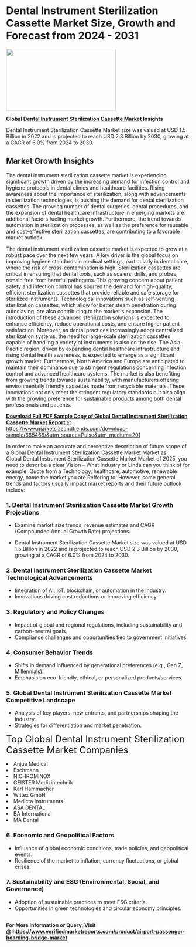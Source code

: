 <H1>Dental Instrument Sterilization Cassette Market Size, Growth and Forecast from 2024 - 2031</H1><img class="aligncenter size-medium wp-image-584254" src="https://thirdeyenews.in/wp-content/uploads/2024/09/Global-Market-Research-300x168.jpeg" alt="" width="300" height="168" /><p><strong>Global&nbsp;<a href="https://www.marketsizeandtrends.com/download-sample/665466/&amp;utm_source=Pulse&amp;utm_medium=201">Dental Instrument Sterilization Cassette Market</a> Insights</strong></p><p>Dental Instrument Sterilization Cassette Market size was valued at USD 1.5 Billion in 2022 and is projected to reach USD 2.3 Billion by 2030, growing at a CAGR of 6.0% from 2024 to 2030.</p><p><h2>Market Growth Insights</h2> <p>The dental instrument sterilization cassette market is experiencing significant growth driven by the increasing demand for infection control and hygiene protocols in dental clinics and healthcare facilities. Rising awareness about the importance of sterilization, along with advancements in sterilization technologies, is pushing the demand for dental sterilization cassettes. The growing number of dental surgeries, dental procedures, and the expansion of dental healthcare infrastructure in emerging markets are additional factors fueling market growth. Furthermore, the trend towards automation in sterilization processes, as well as the preference for reusable and cost-effective sterilization cassettes, are contributing to a favorable market outlook.</p> <p><a href="#"></a></p> <p>The dental instrument sterilization cassette market is expected to grow at a robust pace over the next few years. A key driver is the global focus on improving hygiene standards in medical settings, particularly in dental care, where the risk of cross-contamination is high. Sterilization cassettes are critical in ensuring that dental tools, such as scalers, drills, and probes, remain free from harmful pathogens. This growing concern about patient safety and infection control has spurred the demand for high-quality, efficient sterilization cassettes that provide reliable and safe storage for sterilized instruments. Technological innovations such as self-venting sterilization cassettes, which allow for better steam penetration during autoclaving, are also contributing to the market's expansion. The introduction of these advanced sterilization solutions is expected to enhance efficiency, reduce operational costs, and ensure higher patient satisfaction. Moreover, as dental practices increasingly adopt centralized sterilization systems, the need for large-scale sterilization cassettes capable of handling a variety of instruments is also on the rise. The Asia-Pacific region, driven by expanding dental healthcare infrastructure and rising dental health awareness, is expected to emerge as a significant growth market. Furthermore, North America and Europe are anticipated to maintain their dominance due to stringent regulations concerning infection control and advanced healthcare systems. The market is also benefiting from growing trends towards sustainability, with manufacturers offering environmentally friendly cassettes made from recyclable materials. These innovations not only meet the stringent regulatory standards but also align with the growing preference for sustainable products among both dental professionals and patients.</p> <p><a href="#"></p><p><span class=""><strong>Download Full PDF Sample Copy of Global Dental Instrument Sterilization Cassette Market Report</strong> @ <a href="https://www.marketsizeandtrends.com/download-sample/665466/&amp;utm_source=Pulse&amp;utm_medium=201" target="_blank">https://www.marketsizeandtrends.com/download-sample/665466/&amp;utm_source=Pulse&amp;utm_medium=201</a></span></p><p>In order to make an accurate and perceptive description of future scope of a Global&nbsp;Dental Instrument Sterilization Cassette Market Market as Global&nbsp;Dental Instrument Sterilization Cassette Market Market of 2025, you need to describe a clear Vision &ndash; What Industry or Linda can you think of for example: Quote from a Technology, healthcare, automotive, renewable energy, name the market you are Reffering to. However, some general trends and factors usually impact market reports and their future outlook include:</p><h3>1.&nbsp;<strong>Dental Instrument Sterilization Cassette Market Growth Projections</strong></h3><ul><li>Examine market size trends, revenue estimates and CAGR (Compounded Annual Growth Rate) projections.</li><li><p>Dental Instrument Sterilization Cassette Market size was valued at USD 1.5 Billion in 2022 and is projected to reach USD 2.3 Billion by 2030, growing at a CAGR of 6.0% from 2024 to 2030.</p></li></ul><h3>2.&nbsp;<strong>Dental Instrument Sterilization Cassette Market Technological Advancements</strong></h3><ul><li>Integration of AI, IoT, blockchain, or automation in the industry.</li><li>Innovations driving cost reductions or improving efficiency.</li></ul><h3>3.&nbsp;<strong>Regulatory and Policy Changes</strong></h3><ul><li>Impact of global and regional regulations, including sustainability and carbon-neutral goals.</li><li>Compliance challenges and opportunities tied to government initiatives.</li></ul><h3>4.&nbsp;<strong>Consumer Behavior Trends</strong></h3><ul><li>Shifts in demand influenced by generational preferences (e.g., Gen Z, Millennials).</li><li>Emphasis on eco-friendly, ethical, or personalized products/services.</li></ul><h3>5.&nbsp;<strong>Global Dental Instrument Sterilization Cassette Market Competitive Landscape</strong></h3><ul><li>Analysis of key players, new entrants, and partnerships shaping the industry.</li><li>Strategies for differentiation and market penetration.</li></ul><p data-pm-slice="1 1 []"><span style="color: inherit; font-family: inherit; font-size: 25px;">Top Global Dental Instrument Sterilization Cassette Market Companies</span></p><div class="" data-test-id=""><p><li>Anjue Medical</li><li> Eschmann</li><li> NICHROMINOX</li><li> GEISTER Medizintechnik</li><li> Karl Hammacher</li><li> Wittex GmbH</li><li> Medicta Instruments</li><li> ASA DENTAL</li><li> BA International</li><li> MA Dental</li></p></div><h3>6.&nbsp;<strong>Economic and Geopolitical Factors</strong></h3><ul><li>Influence of global economic conditions, trade policies, and geopolitical events.</li><li>Resilience of the market to inflation, currency fluctuations, or global crises.</li></ul><h3>7.&nbsp;<strong>Sustainability and ESG (Environmental, Social, and Governance)</strong></h3><ul><li>Adoption of sustainable practices to meet ESG criteria.</li><li>Opportunities in green technologies and circular economy principles.</li></ul><h2><strong style="font-size: 14px;">For More Information or Query, Visit @&nbsp;</strong><a style="background-color: #ffffff; font-size: 14px;" href="https://www.marketsizeandtrends.com/report/dental-instrument-sterilization-cassette-market/" target="_blank">https://www.verifiedmarketreports.com/product/airport-passenger-boarding-bridge-market</a></h2>
